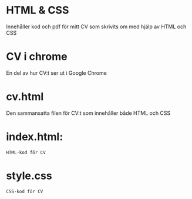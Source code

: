 # HTML & CSS 
 Innehåller kod och pdf för mitt CV som skrivits om med hjälp av HTML och CSS
  
  # CV i chrome
   En del av hur CV:t ser ut i Google Chrome
  
  # cv.html
   Den sammansatta filen för CV:t som innehåller både HTML och CSS
 
  # index.html: 
    HTML-kod för CV

   # style.css 
    CSS-kod för CV
